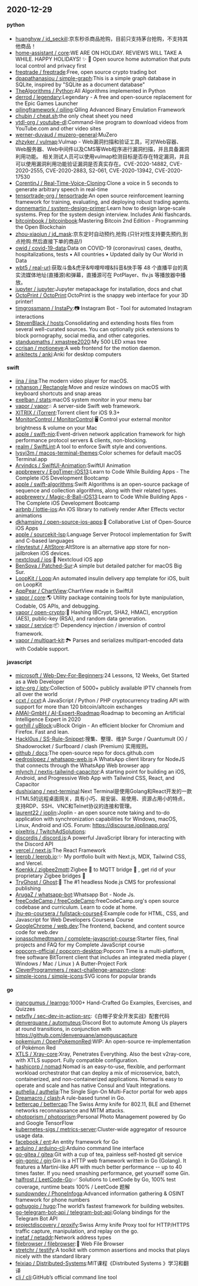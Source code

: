 ## 2020-12-29

#### python
* [huanghyw / jd_seckill](https://github.com/huanghyw/jd_seckill):京东秒杀商品抢购，目前只支持茅台抢购，不支持其他商品！
* [home-assistant / core](https://github.com/home-assistant/core):WE ARE ON HOLIDAY. REVIEWS WILL TAKE A WHILE. HAPPY HOLIDAYS!
✨
🏡
Open source home automation that puts local control and privacy first
* [freqtrade / freqtrade](https://github.com/freqtrade/freqtrade):Free, open source crypto trading bot
* [dpapathanasiou / simple-graph](https://github.com/dpapathanasiou/simple-graph):This is a simple graph database in SQLite, inspired by "SQLite as a document database"
* [TheAlgorithms / Python](https://github.com/TheAlgorithms/Python):All Algorithms implemented in Python
* [derrod / legendary](https://github.com/derrod/legendary):Legendary - A free and open-source replacement for the Epic Games Launcher
* [qilingframework / qiling](https://github.com/qilingframework/qiling):Qiling Advanced Binary Emulation Framework
* [chubin / cheat.sh](https://github.com/chubin/cheat.sh):the only cheat sheet you need
* [ytdl-org / youtube-dl](https://github.com/ytdl-org/youtube-dl):Command-line program to download videos from YouTube.com and other video sites
* [werner-duvaud / muzero-general](https://github.com/werner-duvaud/muzero-general):MuZero
* [zhzyker / vulmap](https://github.com/zhzyker/vulmap):Vulmap - Web漏洞扫描和验证工具，可对Web容器、Web服务器、Web中间件以及CMS等Web程序进行漏洞扫描，并且具备漏洞利用功能。 相关测试人员可以使用vulmap检测目标是否存在特定漏洞，并且可以使用漏洞利用功能验证漏洞是否真实存在。CVE-2020-14882, CVE-2020-2555, CVE-2020-2883, S2-061, CVE-2020-13942, CVE-2020-17530
* [CorentinJ / Real-Time-Voice-Cloning](https://github.com/CorentinJ/Real-Time-Voice-Cloning):Clone a voice in 5 seconds to generate arbitrary speech in real-time
* [tensortrade-org / tensortrade](https://github.com/tensortrade-org/tensortrade):An open source reinforcement learning framework for training, evaluating, and deploying robust trading agents.
* [donnemartin / system-design-primer](https://github.com/donnemartin/system-design-primer):Learn how to design large-scale systems. Prep for the system design interview. Includes Anki flashcards.
* [bitcoinbook / bitcoinbook](https://github.com/bitcoinbook/bitcoinbook):Mastering Bitcoin 2nd Edition - Programming the Open Blockchain
* [zhou-xiaojun / jd_mask](https://github.com/zhou-xiaojun/jd_mask):京东定时自动预约,抢购.(只针对性支持要先预约,到点抢购.然后直接下单的商品!)
* [owid / covid-19-data](https://github.com/owid/covid-19-data):Data on COVID-19 (coronavirus) cases, deaths, hospitalizations, tests • All countries • Updated daily by Our World in Data
* [wbt5 / real-url](https://github.com/wbt5/real-url):获取斗鱼&虎牙&哔哩哔哩&抖音&快手等 48 个直播平台的真实流媒体地址(直播源)和弹幕，直播源可在 PotPlayer、flv.js 等播放器中播放。
* [jupyter / jupyter](https://github.com/jupyter/jupyter):Jupyter metapackage for installation, docs and chat
* [OctoPrint / OctoPrint](https://github.com/OctoPrint/OctoPrint):OctoPrint is the snappy web interface for your 3D printer!
* [timgrossmann / InstaPy](https://github.com/timgrossmann/InstaPy):📷
Instagram Bot - Tool for automated Instagram interactions
* [StevenBlack / hosts](https://github.com/StevenBlack/hosts):Consolidating and extending hosts files from several well-curated sources. You can optionally pick extensions to block pornography, social media, and other categories.
* [standupmaths / xmastree2020](https://github.com/standupmaths/xmastree2020):My 500 LED xmas tree
* [ccrisan / motioneye](https://github.com/ccrisan/motioneye):A web frontend for the motion daemon.
* [ankitects / anki](https://github.com/ankitects/anki):Anki for desktop computers

#### swift
* [iina / iina](https://github.com/iina/iina):The modern video player for macOS.
* [rxhanson / Rectangle](https://github.com/rxhanson/Rectangle):Move and resize windows on macOS with keyboard shortcuts and snap areas
* [exelban / stats](https://github.com/exelban/stats):macOS system monitor in your menu bar
* [vapor / vapor](https://github.com/vapor/vapor):💧
A server-side Swift web framework.
* [XITRIX / iTorrent](https://github.com/XITRIX/iTorrent):Torrent client for iOS 9.3+
* [MonitorControl / MonitorControl](https://github.com/MonitorControl/MonitorControl):🖥
Control your external monitor brightness & volume on your Mac
* [apple / swift-nio](https://github.com/apple/swift-nio):Event-driven network application framework for high performance protocol servers & clients, non-blocking.
* [realm / SwiftLint](https://github.com/realm/SwiftLint):A tool to enforce Swift style and conventions.
* [lysyi3m / macos-terminal-themes](https://github.com/lysyi3m/macos-terminal-themes):Color schemes for default macOS Terminal.app
* [Arvindcs / SwiftUI-Animation](https://github.com/Arvindcs/SwiftUI-Animation):SwiftUI Animation
* [appbrewery / EggTimer-iOS13](https://github.com/appbrewery/EggTimer-iOS13):Learn to Code While Building Apps - The Complete iOS Development Bootcamp
* [apple / swift-algorithms](https://github.com/apple/swift-algorithms):Swift Algorithms is an open-source package of sequence and collection algorithms, along with their related types.
* [appbrewery / Magic-8-Ball-iOS13](https://github.com/appbrewery/Magic-8-Ball-iOS13):Learn to Code While Building Apps - The Complete iOS Development Bootcamp
* [airbnb / lottie-ios](https://github.com/airbnb/lottie-ios):An iOS library to natively render After Effects vector animations
* [dkhamsing / open-source-ios-apps](https://github.com/dkhamsing/open-source-ios-apps):📱
Collaborative List of Open-Source iOS Apps
* [apple / sourcekit-lsp](https://github.com/apple/sourcekit-lsp):Language Server Protocol implementation for Swift and C-based languages
* [rileytestut / AltStore](https://github.com/rileytestut/AltStore):AltStore is an alternative app store for non-jailbroken iOS devices.
* [nextcloud / ios](https://github.com/nextcloud/ios):📱
Nextcloud iOS app
* [BenSova / Patched-Sur](https://github.com/BenSova/Patched-Sur):A simple but detailed patcher for macOS Big Sur.
* [LoopKit / Loop](https://github.com/LoopKit/Loop):An automated insulin delivery app template for iOS, built on LoopKit
* [AppPear / ChartView](https://github.com/AppPear/ChartView):ChartView made in SwiftUI
* [vapor / core](https://github.com/vapor/core):🌎
Utility package containing tools for byte manipulation, Codable, OS APIs, and debugging.
* [vapor / open-crypto](https://github.com/vapor/open-crypto):🔑
Hashing (BCrypt, SHA2, HMAC), encryption (AES), public-key (RSA), and random data generation.
* [vapor / service](https://github.com/vapor/service):📦
Dependency injection / inversion of control framework.
* [vapor / multipart-kit](https://github.com/vapor/multipart-kit):🏞
Parses and serializes multipart-encoded data with Codable support.

#### javascript
* [microsoft / Web-Dev-For-Beginners](https://github.com/microsoft/Web-Dev-For-Beginners):24 Lessons, 12 Weeks, Get Started as a Web Developer
* [iptv-org / iptv](https://github.com/iptv-org/iptv):Collection of 5000+ publicly available IPTV channels from all over the world
* [ccxt / ccxt](https://github.com/ccxt/ccxt):A JavaScript / Python / PHP cryptocurrency trading API with support for more than 120 bitcoin/altcoin exchanges
* [AMAI-GmbH / AI-Expert-Roadmap](https://github.com/AMAI-GmbH/AI-Expert-Roadmap):Roadmap to becoming an Artificial Intelligence Expert in 2020
* [gorhill / uBlock](https://github.com/gorhill/uBlock):uBlock Origin - An efficient blocker for Chromium and Firefox. Fast and lean.
* [Hackl0us / SS-Rule-Snippet](https://github.com/Hackl0us/SS-Rule-Snippet):搜集、整理、维护 Surge / Quantumult (X) / Shadowrocket / Surfboard / clash (Premium) 实用规则。
* [github / docs](https://github.com/github/docs):The open-source repo for docs.github.com
* [pedroslopez / whatsapp-web.js](https://github.com/pedroslopez/whatsapp-web.js):A WhatsApp client library for NodeJS that connects through the WhatsApp Web browser app
* [mlynch / nextjs-tailwind-capacitor](https://github.com/mlynch/nextjs-tailwind-capacitor):A starting point for building an iOS, Android, and Progressive Web App with Tailwind CSS, React, and Capacitor
* [dushixiang / next-terminal](https://github.com/dushixiang/next-terminal):Next Terminal是使用Golang和React开发的一款HTML5的远程桌面网关，具有小巧、易安装、易使用、资源占用小的特点，支持RDP、SSH、VNC和Telnet协议的连接和管理。
* [laurent22 / joplin](https://github.com/laurent22/joplin):Joplin - an open source note taking and to-do application with synchronization capabilities for Windows, macOS, Linux, Android and iOS. Forum: https://discourse.joplinapp.org/
* [pixeltris / TwitchAdSolutions](https://github.com/pixeltris/TwitchAdSolutions):
* [discordjs / discord.js](https://github.com/discordjs/discord.js):A powerful JavaScript library for interacting with the Discord API
* [vercel / next.js](https://github.com/vercel/next.js):The React Framework
* [leerob / leerob.io](https://github.com/leerob/leerob.io):✨
My portfolio built with Next.js, MDX, Tailwind CSS, and Vercel.
* [Koenkk / zigbee2mqtt](https://github.com/Koenkk/zigbee2mqtt):Zigbee
🐝
to MQTT bridge
🌉
, get rid of your proprietary Zigbee bridges
🔨
* [TryGhost / Ghost](https://github.com/TryGhost/Ghost):👻
The #1 headless Node.js CMS for professional publishing
* [ArugaZ / whatsapp-bot](https://github.com/ArugaZ/whatsapp-bot):Whatsapp Bot - Node Js.
* [freeCodeCamp / freeCodeCamp](https://github.com/freeCodeCamp/freeCodeCamp):freeCodeCamp.org's open source codebase and curriculum. Learn to code at home.
* [jhu-ep-coursera / fullstack-course4](https://github.com/jhu-ep-coursera/fullstack-course4):Example code for HTML, CSS, and Javascript for Web Developers Coursera Course
* [GoogleChrome / web.dev](https://github.com/GoogleChrome/web.dev):The frontend, backend, and content source code for web.dev
* [jonasschmedtmann / complete-javascript-course](https://github.com/jonasschmedtmann/complete-javascript-course):Starter files, final projects and FAQ for my Complete JavaScript course
* [popcorn-official / popcorn-desktop](https://github.com/popcorn-official/popcorn-desktop):Popcorn Time is a multi-platform, free software BitTorrent client that includes an integrated media player ( Windows / Mac / Linux ) A Butter-Project Fork
* [CleverProgrammers / react-challenge-amazon-clone](https://github.com/CleverProgrammers/react-challenge-amazon-clone):
* [simple-icons / simple-icons](https://github.com/simple-icons/simple-icons):SVG icons for popular brands

#### go
* [inancgumus / learngo](https://github.com/inancgumus/learngo):1000+ Hand-Crafted Go Examples, Exercises, and Quizzes
* [netxfly / sec-dev-in-action-src](https://github.com/netxfly/sec-dev-in-action-src):《白帽子安全开发实战》配套代码
* [denverquane / automuteus](https://github.com/denverquane/automuteus):Discord Bot to automute Among Us players at round transitions, in conjunction with https://github.com/denverquane/amonguscapture
* [pokemium / OpenPokemonRed](https://github.com/pokemium/OpenPokemonRed):WIP: An open-source re-implementation of Pokémon Red
* [XTLS / Xray-core](https://github.com/XTLS/Xray-core):Xray, Penetrates Everything. Also the best v2ray-core, with XTLS support. Fully compatible configuration.
* [hashicorp / nomad](https://github.com/hashicorp/nomad):Nomad is an easy-to-use, flexible, and performant workload orchestrator that can deploy a mix of microservice, batch, containerized, and non-containerized applications. Nomad is easy to operate and scale and has native Consul and Vault integrations.
* [authelia / authelia](https://github.com/authelia/authelia):The Single Sign-On Multi-Factor portal for web apps
* [Dreamacro / clash](https://github.com/Dreamacro/clash):A rule-based tunnel in Go.
* [bettercap / bettercap](https://github.com/bettercap/bettercap):The Swiss Army knife for 802.11, BLE and Ethernet networks reconnaissance and MITM attacks.
* [photoprism / photoprism](https://github.com/photoprism/photoprism):Personal Photo Management powered by Go and Google TensorFlow
* [kubernetes-sigs / metrics-server](https://github.com/kubernetes-sigs/metrics-server):Cluster-wide aggregator of resource usage data.
* [facebook / ent](https://github.com/facebook/ent):An entity framework for Go
* [arduino / arduino-cli](https://github.com/arduino/arduino-cli):Arduino command line interface
* [go-gitea / gitea](https://github.com/go-gitea/gitea):Git with a cup of tea, painless self-hosted git service
* [gin-gonic / gin](https://github.com/gin-gonic/gin):Gin is a HTTP web framework written in Go (Golang). It features a Martini-like API with much better performance -- up to 40 times faster. If you need smashing performance, get yourself some Gin.
* [halfrost / LeetCode-Go](https://github.com/halfrost/LeetCode-Go):✅
Solutions to LeetCode by Go, 100% test coverage, runtime beats 100% / LeetCode 题解
* [sundowndev / PhoneInfoga](https://github.com/sundowndev/PhoneInfoga):Advanced information gathering & OSINT framework for phone numbers
* [gohugoio / hugo](https://github.com/gohugoio/hugo):The world’s fastest framework for building websites.
* [go-telegram-bot-api / telegram-bot-api](https://github.com/go-telegram-bot-api/telegram-bot-api):Golang bindings for the Telegram Bot API
* [projectdiscovery / proxify](https://github.com/projectdiscovery/proxify):Swiss Army knife Proxy tool for HTTP/HTTPS traffic capture, manipulation, and replay on the go.
* [inetaf / netaddr](https://github.com/inetaf/netaddr):Network address types
* [filebrowser / filebrowser](https://github.com/filebrowser/filebrowser):📂
Web File Browser
* [stretchr / testify](https://github.com/stretchr/testify):A toolkit with common assertions and mocks that plays nicely with the standard library
* [feixiao / Distributed-Systems](https://github.com/feixiao/Distributed-Systems):MIT课程《Distributed Systems 》学习和翻译
* [cli / cli](https://github.com/cli/cli):GitHub’s official command line tool
